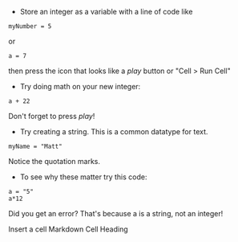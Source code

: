 * Store an integer as a variable with a line of code like
```
myNumber = 5
```
or
```
a = 7
```
then press the icon that looks like a <em>play</em> button or "Cell > Run Cell"

* Try doing math on your new integer:
```
a + 22
```
Don't forget to press <em>play</em>!

* Try creating a string. This is a common datatype for text.
```
myName = "Matt"
```
Notice the quotation marks.

* To see why these matter try this code:
```
a = "5"
a*12
```
Did you get an error? That's because a is a string, not an integer!

Insert a cell
Markdown Cell
Heading
